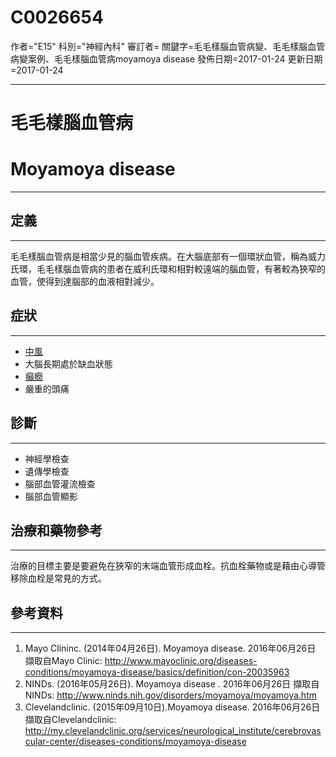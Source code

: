 # C0026654
作者="E15"
科別="神經內科"
審訂者=
關鍵字=毛毛樣腦血管病變、毛毛樣腦血管病變案例、毛毛樣腦血管病moyamoya disease
發佈日期=2017-01-24
更新日期=2017-01-24

----------
# 毛毛樣腦血管病
# Moyamoya disease
----------
## 定義
----------

毛毛樣腦血管病是相當少見的腦血管疾病。在大腦底部有一個環狀血管，稱為威力氏環，毛毛樣腦血管病的患者在威利氏環和相對較遠端的腦血管，有著較為狹窄的血管，使得到達腦部的血液相對減少。

## 症狀
----------
- [中風](C0038454)
- 大腦長期處於缺血狀態
- [癲癇](C0014544)
- 嚴重的頭痛
## 診斷
----------
- 神經學檢查
- 遺傳學檢查
- 腦部血管灌流檢查
- 腦部血管顯影
## 治療和藥物參考
----------

治療的目標主要是要避免在狹窄的末端血管形成血栓。抗血栓藥物或是藉由心導管移除血栓是常見的方式。

## 參考資料
----------
1. Mayo Clininc. (2014年04月26日). Moyamoya disease. 2016年06月26日 擷取自Mayo Clinic:
  http://www.mayoclinic.org/diseases-conditions/moyamoya-disease/basics/definition/con-20035963
2. NINDs. (2016年05月26日). Moyamoya disease . 2016年06月26日 擷取自NINDs:
  http://www.ninds.nih.gov/disorders/moyamoya/moyamoya.htm
3. Clevelandclinic. (2015年09月10日).Moyamoya disease. 2016年06月26日 擷取自Clevelandclinic:
  http://my.clevelandclinic.org/services/neurological_institute/cerebrovascular-center/diseases-conditions/moyamoya-disease

